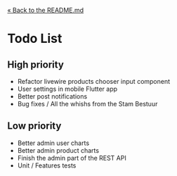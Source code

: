 [&laquo; Back to the README.md](../README.md)

# Todo List

## High priority
- Refactor livewire products chooser input component
- User settings in mobile Flutter app
- Better post notifications
- Bug fixes / All the whishs from the Stam Bestuur

## Low priority
- Better admin user charts
- Better admin product charts
- Finish the admin part of the REST API
- Unit / Features tests
